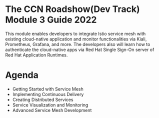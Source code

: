 The CCN Roadshow(Dev Track) Module 3 Guide 2022
===

This module enables developers to integrate Istio service mesh with existing cloud-native application and monitor functionalities via Kiali, Prometheus, Grafana, and more.
The developers also will learn how to authenticate the cloud-native apps via Red Hat Single Sign-On server of Red Hat Application Runtimes.

Agenda
===
* Getting Started with Service Mesh
* Implementing Continuous Delivery
* Creating Distributed Services
* Service Visualization and Monitoring
* Advanced Service Mesh Development